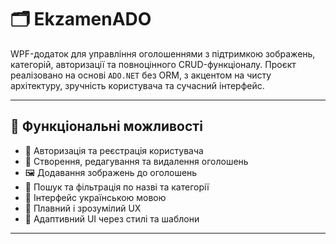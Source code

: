 # 🗂️ EkzamenADO

WPF-додаток для управління оголошеннями з підтримкою зображень, категорій, авторизації та повноцінного CRUD-функціоналу. Проєкт реалізовано на основі `ADO.NET` без ORM, з акцентом на чисту архітектуру, зручність користувача та сучасний інтерфейс.

---

## 🚀 Функціональні можливості

- 🔐 Авторизація та реєстрація користувача
- 📝 Створення, редагування та видалення оголошень
- 🖼 Додавання зображень до оголошень
- 🔎 Пошук та фільтрація по назві та категорії
- 💬 Інтерфейс українською мовою
- 🧭 Плавний і зрозумілий UX
- 📐 Адаптивний UI через стилі та шаблони

---

